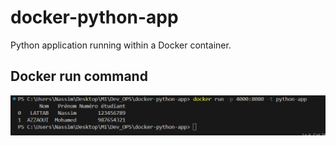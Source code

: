 # docker-python-app
Python application running within a Docker container.

## Docker run command
![exécution du code via la commande docker run](execution_code.png)
